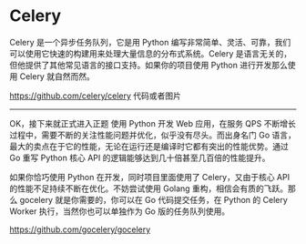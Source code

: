 # Celery

Celery 是一个异步任务队列，它是用 Python 编写非常简单、灵活、可靠，我们可以使用它快速的构建用来处理大量信息的分布式系统。Celery 是语言无关的，但他提供了其他常见语言的接口支持。如果你的项目使用 Python 进行开发那么使用 Celery 就自然而然。

https://github.com/celery/celery 代码或者图片

***
OK，接下来就正式进入正题
使用 Python 开发 Web 应用，在服务 QPS 不断增长过程中，需要不断的关注性能问题并优化，似乎没有尽头。而出身名门 Go 语言，最大的卖点在于它的性能，无论在运行还是编译时它都有突出的性能优势。通过 Go 重写 Python 核心 API 的逻辑能够达到几十倍甚至几百倍的性能提升。


如果你恰巧使用 Python 在开发，同时项目里面使用了 Celery，又由于核心 API 的性能不足持续不断在优化。不妨尝试使用 Golang 重构，相信会有质的飞跃。那么 gocelery 就是你需要的，你可以在 Go 代码提交任务，在 Python 的 Celery Worker 执行，当然你也可以单独作为 Go 版的任务队列使用。

https://github.com/gocelery/gocelery